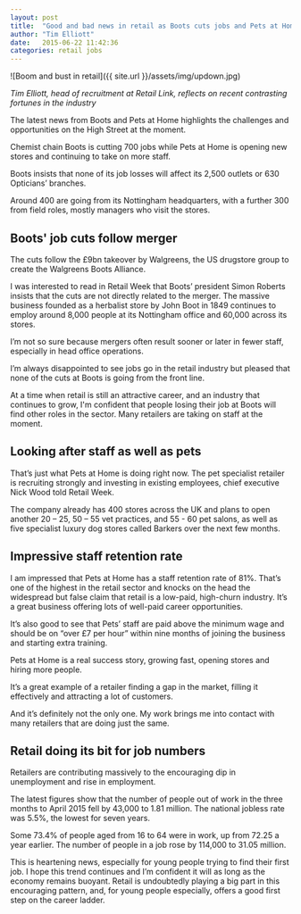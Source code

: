 ```yaml
---
layout: post
title:  "Good and bad news in retail as Boots cuts jobs and Pets at Home creates more"
author: "Tim Elliott"
date:   2015-06-22 11:42:36
categories: retail jobs
---
```


![Boom and bust in retail]({{ site.url }}/assets/img/updown.jpg)

*Tim Elliott, head of recruitment at Retail Link, reflects on recent contrasting fortunes in the industry*

The latest news from Boots and Pets at Home highlights the challenges and opportunities on the High Street at the moment.

Chemist chain Boots is cutting 700 jobs while Pets at Home is opening new stores and continuing to take on more staff.

Boots insists that none of its job losses will affect its 2,500 outlets or 630 Opticians’ branches.

Around 400 are going from its Nottingham headquarters, with a further 300 from field roles, mostly managers who visit the stores.

## Boots' job cuts follow merger

The cuts follow the £9bn takeover by Walgreens, the US drugstore group to create the Walgreens Boots Alliance.

I was interested to read in Retail Week that Boots’ president Simon Roberts insists that the cuts are not directly related to the merger. The massive business founded as a herbalist store by John Boot in 1849 continues to employ around 8,000 people at its Nottingham office and 60,000 across its stores.


I’m not so sure because mergers often result sooner or later in fewer staff, especially in head office operations.

I’m always disappointed to see jobs go in the retail industry but pleased that none of the cuts at Boots is going from the front line.

At a time when retail is still an attractive career, and an industry that continues to grow, I'm confident that people losing their job at Boots will find other roles in the sector. Many retailers are taking on staff at the moment.

## Looking after staff as well as pets 

That’s just what Pets at Home is doing right now. The pet specialist retailer is recruiting strongly and investing in existing employees, chief executive Nick Wood told Retail Week.

The company already has 400 stores across the UK and plans to open another 20 – 25, 50 – 55 vet practices, and 55 - 60 pet salons, as well as five specialist luxury dog stores called Barkers over the next few months.

## Impressive staff retention rate

I am impressed that Pets at Home has a staff retention rate of 81%. That’s one of the highest in the retail sector and knocks on the head the widespread but false claim that retail is a low-paid, high-churn industry. It’s a great business offering lots of well-paid career opportunities.

It’s also good to see that Pets’ staff are paid above the minimum wage and should be on “over £7 per hour” within nine months of joining the business and starting extra training.

Pets at Home is a real success story, growing fast, opening stores and hiring more people.

It’s a great example of a retailer finding a gap in the market, filling it effectively and attracting a lot of customers.

And it’s definitely not the only one. My work brings me into contact with many retailers that are doing just the same.

## Retail doing its bit for job numbers

Retailers are contributing massively to the encouraging dip in unemployment and rise in employment.

The latest figures show that the number of people out of work in the three months to April 2015 fell by 43,000 to 1.81 million. The national jobless rate was 5.5%, the lowest for seven years.

Some 73.4% of people aged from 16 to 64 were in work, up from 72.25 a year earlier. The number of people in a job rose by 114,000 to 31.05 million.

This is heartening news, especially for young people trying to find their first job. I hope this trend continues and I’m confident it will as long as the economy remains buoyant. Retail is undoubtedly playing a big part in this encouraging pattern, and, for young people especially, offers a good first step on the career ladder.

